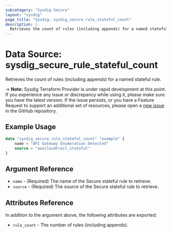 ```yaml
---
subcategory: "Sysdig Secure"
layout: "sysdig"
page_title: "Sysdig: sysdig_secure_rule_stateful_count"
description: |-
  Retrieves the count of rules (including appends) for a named stateful rule.
---
```


# Data Source: sysdig_secure_rule_stateful_count

Retrieves the count of rules (including appends) for a named stateful rule.

-> **Note:** Sysdig Terraform Provider is under rapid development at this point. If you experience any issue or discrepancy while using it, please make sure you have the latest version. If the issue persists, or you have a Feature Request to support an additional set of resources, please open a [new issue](https://github.com/sysdiglabs/terraform-provider-sysdig/issues/new) in the GitHub repository.

## Example Usage

```terraform
data "sysdig_secure_rule_stateful_count" "example" {
    name = "API Gateway Enumeration Detected"
    source = "awscloudtrail_stateful"
}
```

## Argument Reference

* `name` - (Required) The name of the Secure stateful rule to retrieve.
* `source` - (Required) The source of the Secure stateful rule to retrieve.

## Attributes Reference

In addition to the argument above, the following attributes are exported:

* `rule_count` - The number of rules (including appends).
